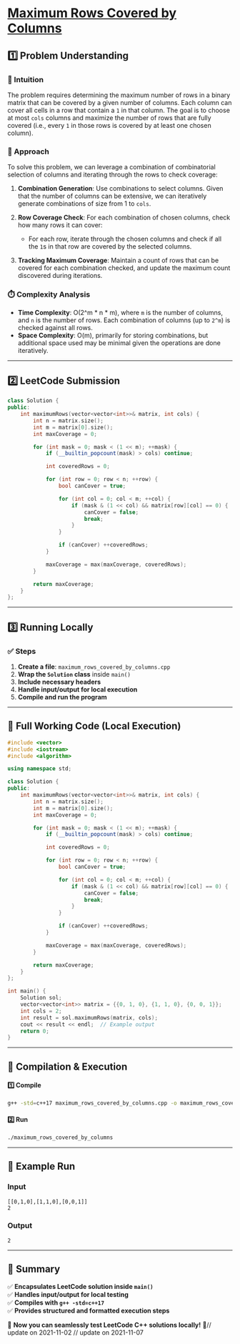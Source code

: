 # **[Maximum Rows Covered by Columns](https://leetcode.com/problems/maximum-rows-covered-by-columns/description/)**  

## **1️⃣ Problem Understanding**  
### **📌 Intuition**  
The problem requires determining the maximum number of rows in a binary matrix that can be covered by a given number of columns. Each column can cover all cells in a row that contain a `1` in that column. The goal is to choose at most `cols` columns and maximize the number of rows that are fully covered (i.e., every `1` in those rows is covered by at least one chosen column).

### **🚀 Approach**  
To solve this problem, we can leverage a combination of combinatorial selection of columns and iterating through the rows to check coverage:

1. **Combination Generation**: Use combinations to select columns. Given that the number of columns can be extensive, we can iteratively generate combinations of size from 1 to `cols`.

2. **Row Coverage Check**: For each combination of chosen columns, check how many rows it can cover:
   - For each row, iterate through the chosen columns and check if all the `1`s in that row are covered by the selected columns.

3. **Tracking Maximum Coverage**: Maintain a count of rows that can be covered for each combination checked, and update the maximum count discovered during iterations.

### **⏱️ Complexity Analysis**  
- **Time Complexity**: O(2^m * n * m), where `m` is the number of columns, and `n` is the number of rows. Each combination of columns (up to `2^m`) is checked against all rows.
- **Space Complexity**: O(m), primarily for storing combinations, but additional space used may be minimal given the operations are done iteratively.

---  

## **2️⃣ LeetCode Submission**  
```cpp
class Solution {
public:
    int maximumRows(vector<vector<int>>& matrix, int cols) {
        int n = matrix.size();
        int m = matrix[0].size();
        int maxCoverage = 0;

        for (int mask = 0; mask < (1 << m); ++mask) {
            if (__builtin_popcount(mask) > cols) continue;

            int coveredRows = 0;

            for (int row = 0; row < n; ++row) {
                bool canCover = true;

                for (int col = 0; col < m; ++col) {
                    if (mask & (1 << col) && matrix[row][col] == 0) {
                        canCover = false;
                        break;
                    }
                }

                if (canCover) ++coveredRows;
            }

            maxCoverage = max(maxCoverage, coveredRows);
        }

        return maxCoverage;
    }
};  
```  

---  

## **3️⃣ Running Locally**  
### **✅ Steps**  
1. **Create a file**: `maximum_rows_covered_by_columns.cpp`  
2. **Wrap the `Solution` class** inside `main()`  
3. **Include necessary headers**  
4. **Handle input/output for local execution**  
5. **Compile and run the program**  

---  

## **📝 Full Working Code (Local Execution)**  
```cpp
#include <vector>
#include <iostream>
#include <algorithm>

using namespace std;

class Solution {
public:
    int maximumRows(vector<vector<int>>& matrix, int cols) {
        int n = matrix.size();
        int m = matrix[0].size();
        int maxCoverage = 0;

        for (int mask = 0; mask < (1 << m); ++mask) {
            if (__builtin_popcount(mask) > cols) continue;

            int coveredRows = 0;

            for (int row = 0; row < n; ++row) {
                bool canCover = true;

                for (int col = 0; col < m; ++col) {
                    if (mask & (1 << col) && matrix[row][col] == 0) {
                        canCover = false;
                        break;
                    }
                }

                if (canCover) ++coveredRows;
            }

            maxCoverage = max(maxCoverage, coveredRows);
        }

        return maxCoverage;
    }
};

int main() {
    Solution sol;
    vector<vector<int>> matrix = {{0, 1, 0}, {1, 1, 0}, {0, 0, 1}};
    int cols = 2;
    int result = sol.maximumRows(matrix, cols);
    cout << result << endl;  // Example output
    return 0;
}  
```  

---  

## **🔧 Compilation & Execution**  
#### **1️⃣ Compile**  
```bash
g++ -std=c++17 maximum_rows_covered_by_columns.cpp -o maximum_rows_covered_by_columns
```  

#### **2️⃣ Run**  
```bash
./maximum_rows_covered_by_columns
```  

---  

## **🎯 Example Run**  
### **Input**  
```
[[0,1,0],[1,1,0],[0,0,1]]
2
```  
### **Output**  
```
2
```  

---  

## **📌 Summary**  
✅ **Encapsulates LeetCode solution inside `main()`**  
✅ **Handles input/output for local testing**  
✅ **Compiles with `g++ -std=c++17`**  
✅ **Provides structured and formatted execution steps**  

🚀 **Now you can seamlessly test LeetCode C++ solutions locally!** 🚀// update on 2021-11-02
// update on 2021-11-07
